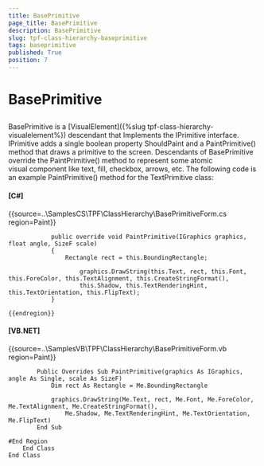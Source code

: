 ```yaml
---
title: BasePrimitive
page_title: BasePrimitive
description: BasePrimitive
slug: tpf-class-hierarchy-baseprimitive
tags: baseprimitive
published: True
position: 7
---
```


# BasePrimitive



## 

BasePrimitive is a [VisualElement]({%slug tpf-class-hierarchy-visualelement%}) descendant that Implements the IPrimitive interface. IPrimitive adds a single boolean property ShouldPaint and a PaintPrimitive() method that draws a primitive to the screen. Descendants of BasePrimitive override the PaintPrimitive() method to represent some atomic visual component like text, fill, checkbox, arrows, etc. The following code is an example PaintPrimitive() method for the TextPrimitive class:

#### __[C#]__

{{source=..\SamplesCS\TPF\ClassHierarchy\BasePrimitiveForm.cs region=Paint}}
	            
	            public override void PaintPrimitive(IGraphics graphics, float angle, SizeF scale)
	            {
	                Rectangle rect = this.BoundingRectangle;
	                
	                    graphics.DrawString(this.Text, rect, this.Font, this.ForeColor, this.TextAlignment, this.CreateStringFormat(),
	                    this.Shadow, this.TextRenderingHint, this.TextOrientation, this.FlipText);
	            }
	            
	{{endregion}}



#### __[VB.NET]__

{{source=..\SamplesVB\TPF\ClassHierarchy\BasePrimitiveForm.vb region=Paint}}
	
	        Public Overrides Sub PaintPrimitive(graphics As IGraphics, angle As Single, scale As SizeF)
	            Dim rect As Rectangle = Me.BoundingRectangle
	
	            graphics.DrawString(Me.Text, rect, Me.Font, Me.ForeColor, Me.TextAlignment, Me.CreateStringFormat(), _
	                Me.Shadow, Me.TextRenderingHint, Me.TextOrientation, Me.FlipText)
	        End Sub
	
	#End Region
	    End Class
	End Class


